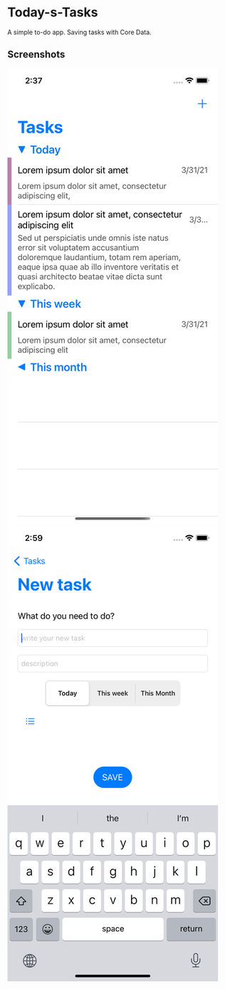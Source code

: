 # Today-s-Tasks
A simple to-do app. Saving tasks with Core Data.

## Screenshots
![screenshot1](https://github.com/chuchundren/Today-s-Tasks/blob/master/Simulator%20Screen%20Shot%20-%20iPhone%2011%20-%202021-03-31%20at%2014.37.54.png)
![screenshot2](https://github.com/chuchundren/Today-s-Tasks/blob/master/Simulator%20Screen%20Shot%20-%20iPhone%2011%20-%202021-03-31%20at%2014.59.12.png)
